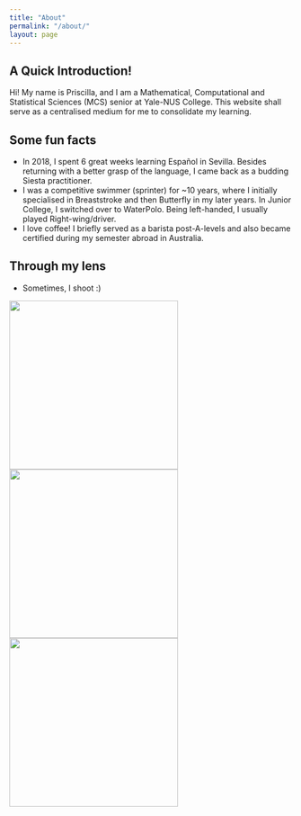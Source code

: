 ```yaml
---
title: "About"
permalink: "/about/"
layout: page
---
```


## A Quick Introduction!

Hi! My name is Priscilla, and I am a Mathematical, Computational and Statistical Sciences (MCS) senior at Yale-NUS College. This website shall serve as a centralised medium for me to consolidate my learning. 

## Some fun facts

 - In 2018, I spent 6 great weeks learning Español in Sevilla. Besides returning with a better grasp of the language, I came back as a budding Siesta practitioner.
 - I was a competitive swimmer (sprinter) for ~10 years, where I initially specialised in Breaststroke and then Butterfly in my later years.  In Junior College, I switched over to WaterPolo. Being left-handed, I usually played Right-wing/driver.
 - I love coffee! I briefly served as a barista post-A-levels and also became certified during my semester abroad in Australia. 
 

## Through my lens
 
 - Sometimes, I shoot :) 

<p float="left">
  <img src="https://user-images.githubusercontent.com/39128341/120971966-d3ad2780-c79f-11eb-9118-34362f83049a.jpg" width="300" />
  <img src="https://user-images.githubusercontent.com/39128341/120972283-2ab2fc80-c7a0-11eb-8d99-9880259c2d4b.jpg" width="300" /> 
  <img src="https://user-images.githubusercontent.com/39128341/120972550-6d74d480-c7a0-11eb-8033-094af16c3a61.jpg" width="300" />
</p>

<!-- ![HK_film_1](https://user-images.githubusercontent.com/39128341/120971966-d3ad2780-c79f-11eb-9118-34362f83049a.jpg)
![HK_film_2](https://user-images.githubusercontent.com/39128341/120972283-2ab2fc80-c7a0-11eb-8d99-9880259c2d4b.jpg)
![HK_film_3](https://user-images.githubusercontent.com/39128341/120972550-6d74d480-c7a0-11eb-8033-094af16c3a61.jpg) -->




